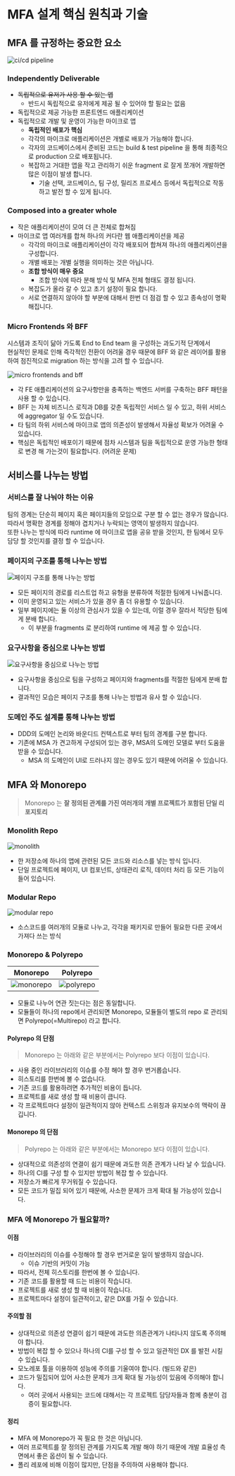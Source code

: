 # MFA 설계 핵심 원칙과 기술

## MFA 를 규정하는 중요한 요소

![ci/cd pipeline](./micro-frontends-ci-pipeline.png)

### Independently Deliverable
* ~~독립적으로 유저가 사용 할 수 있는 앱~~
  * 반드시 독립적으로 유저에게 제공 될 수 있어야 할 필요는 없음
* 독립적으로 제공 가능한 프론트엔드 애플리케이션
* 독립적으로 개발 및 운영이 가능한 마이크로 앱
  * **독립적인 배포가 핵심**
  * 각각의 마이크로 애플리케이션은 개별로 배포가 가능해야 합니다.
  * 각자의 코드베이스에서 준비된 코드는 build & test pipeline 을 통해 최종적으로 production 으로 배포됩니다.
  * 복잡하고 거대한 앱을 작고 관리하기 쉬운 fragment 로 잘게 쪼개어 개발하면 많은 이점이 발생 합니다.
    * 기술 선택, 코드베이스, 팀 구성, 릴리즈 프로세스 등에서 독립적으로 작동하고 발전 할 수 있게 됩니다.

### Composed into a greater whole
* 작은 애플리케이션이 모여 더 큰 전체로 합쳐짐
* 마이크로 앱 여러개를 합쳐 하나의 커다란 웹 애플리케이션을 제공
  * 각각의 마이크로 애플리케이션이 각각 배포되어 합쳐져 하나의 애플리케이션을 구성합니다.
  * 개별 배포는 개별 실행을 의미하는 것은 아닙니다.
  * **조합 방식이 매우 중요**
    * 조합 방식에 따라 분해 방식 및 MFA 전체 형태도 결정 됩니다.
  * 복잡도가 올라 갈 수 있고 초기 설정이 필요 합니다.
  * 서로 연결하지 않아야 할 부분에 대해서 한번 더 점검 할 수 있고 종속성이 명확해집니다.

### Micro Frontends 와 BFF
시스템과 조직이 닮아 가도록 End to End team 을 구성하는 과도기적 단계에서  
현실적인 문제로 인해 즉각적인 전환이 어려울 경우 때문에 BFF 와 같은 레이어를 활용하여 점진적으로 migration 하는 방식을 고려 할 수 있습니다.

![micro frontends and bff](./micro-frontends-and-bff.png)

* 각 FE 애플리케이션의 요구사항만을 충족하는 백엔드 서버를 구축하는 BFF 패턴을 사용 할 수 있습니다.
* BFF 는 자체 비즈니스 로직과 DB를 갖춘 독립적인 서비스 일 수 있고, 하위 서비스에 aggregator 일 수도 있습니다.
* 타 팀의 하위 서비스에 마이크로 앱의 의존성이 발생해서 자율성 확보가 어려울 수 있습니다.
* 핵심은 독립적인 배포이기 때문에 점차 시스템과 팀을 독립적으로 운영 가능한 형태로 변경 해 가는것이 필요합니다. (어려운 문제)

## 서비스를 나누는 방법

### 서비스를 잘 나눠야 하는 이유

팀의 경계는 단순히 페이지 혹은 페이지들의 모임으로 구분 할 수 없는 경우가 많습니다.  
따라서 명확한 경계를 정해야 겹치거나 누락되는 영역이 발생하지 않습니다.  
또한 나누는 방식에 따라 runtime 에 마이크로 앱을 공유 받을 것인지, 한 팀에서 모두 담당 할 것인지를 결정 할 수 있습니다.

### 페이지의 구조를 통해 나누는 방법

![페이지 구조를 통해 나누는 방법](./separate-fragments-by-page.png)

* 모든 페이지의 경로를 리스트업 하고 유형을 분류하여 적절한 팀에게 나눠줍니다.
* 이미 운영되고 있는 서비스가 있을 경우 좀 더 유용할 수 있습니다.
* 일부 페이지에는 둘 이상의 관심사가 있을 수 있는데, 이럴 경우 잘라서 적당한 팀에게 분배 합니다.
  * 이 부분을 fragments 로 분리하여 runtime 에 제공 할 수 있습니다.

### 요구사항을 중심으로 나누는 방법

![요구사항을 중심으로 나누는 방법](./separate-fragments-by-mission.png)

* 요구사항을 중심으로 팀을 구성하고 페이지와 fragments를 적절한 팀에게 분배 합니다.
* 결과적인 모습은 페이지 구조를 통해 나누는 방법과 유사 할 수 있습니다.

### 도메인 주도 설계를 통해 나누는 방법

* DDD의 도메인 논리와 바운디드 컨텍스트로 부터 팀의 경계를 구분 합니다.
* 기존에 MSA 가 견고하게 구성되어 있는 경우, MSA의 도메인 모델로 부터 도움을 받을 수 있습니다.
  * MSA 의 도메인이 UI로 드러나지 않는 경우도 있기 때문에 어려울 수 있습니다.

## MFA 와 Monorepo

> Monorepo 는 **잘 정의된 관계를 가진 여러개의 개별 프로젝트가 포함된 단일 리포지토리**

### Monolith Repo

![monolith](./monolith-repo.png)

* 한 저장소에 하나의 앱에 관련된 모든 코드와 리소스를 넣는 방식 입니다.
* 단일 프로젝트에 페이지, UI 컴포넌트, 상태관리 로직, 데이터 처리 등 모든 기능이 들어 있습니다.

### Modular Repo

![modular repo](./modular-repo.png)

* 소스코드를 여러개의 모듈로 나누고, 각각을 패키지로 만들어 필요한 다른 곳에서 가져다 쓰는 방식

### Monorepo & Polyrepo

| Monorepo                    | Polyrepo                    |
|-----------------------------|-----------------------------|
| ![monorepo](./monorepo.png) | ![polyrepo](./polyrepo.png) |

* 모듈로 나누어 연관 짓는다는 점은 동일합니다.
* 모듈들이 하나의 repo에서 관리되면 Monorepo, 모듈들이 별도의 repo 로 관리되면 Polyrepo(=Multirepo) 라고 합니다.

#### Polyrepo 의 단점

> Monorepo 는 아래와 같은 부분에서는 Polyrepo 보다 이점이 있습니다.

* 사용 중인 라이브러리의 이슈를 수정 해야 할 경우 번거롭습니다.
* 히스토리를 한번에 볼 수 없습니다.
* 기존 코드를 활용하려면 추가적인 비용이 듭니다.
* 프로젝트를 새로 생성 할 때 비용이 큽니다.
* 각 프로젝트마다 설정이 일관적이지 않아 컨텍스트 스위칭과 유지보수의 맥락이 끊깁니다.

#### Monorepo 의 단점

> Polyrepo 는 아래와 같은 부분에서는 Monorepo 보다 이점이 있습니다.

* 상대적으로 의존성의 연결이 쉽기 때문에 과도한 의존 관계가 나타 날 수 있습니다.
* 하나의 CI를 구성 할 수 있지만 방법이 복잡 할 수 있습니다.
* 저장소가 빠르게 무거워질 수 있습니다.
* 모든 코드가 밀집 되어 있기 때문에, 사소한 문제가 크게 확대 될 가능성이 있습니다.

### MFA 에 Monorepo 가 필요할까?

#### 이점
* 라이브러리의 이슈를 수정해야 할 경우 번거로운 일이 발생하지 않습니다.
  * 이슈 기반의 커밋이 가능
* 따라서, 전체 히스토리를 한번에 볼 수 있습니다.
* 기존 코드를 활용할 때 드는 비용이 작습니다.
* 프로젝트를 새로 생성 할 때 비용이 작습니다.
* 프로젝트마다 설정이 일관적이고, 같은 DX를 가질 수 있습니다.

#### 주의할 점
* 상대적으로 의존성 연결이 쉽기 때문에 과도한 의존관계가 나타나지 않도록 주의해야 합니다.
* 방법이 복잡 할 수 있으나 하나의 CI를 구성 할 수 있고 일관적인 DX 를 발전 시킬 수 있습니다.
* 모노레포 툴을 이용하여 성능에 주의를 기울여야 합니다. (빌드와 같은)
* 코드가 밀집되어 있어 사소한 문제가 크게 확대 될 가능성이 있음에 주의해야 합니다.
  * 여러 곳에서 사용되는 코드에 대해서는 각 프로젝트 담당자들과 함께 충분이 검증이 필요합니다.

#### 정리
* MFA 에 Monorepo가 꼭 필요 한 것은 아닙니다.
* 여러 프로젝트를 잘 정의된 관계를 가지도록 개발 해야 하기 때문에 개발 효율성 측면에서 좋은 옵션이 될 수 있습니다.
* 폴리 레포에 비해 이점이 많지만, 단점을 주의하여 사용해야 합니다.

